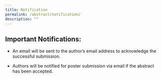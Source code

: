 ```yaml
---
title: Notification
permalink: /abstract/notification/
description: ""
---
```

## **Important Notifications:**

* An email will be sent to the author’s email address to acknowledge the successful submission.

* Authors will be notified for poster submission via email if the abstract has been accepted.